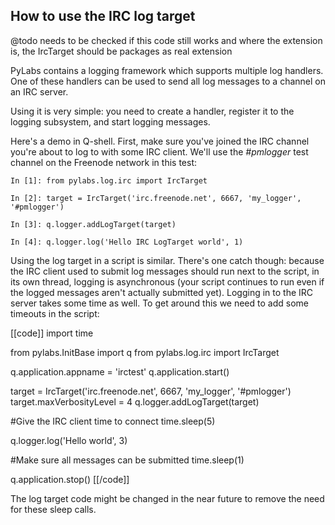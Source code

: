 ## How to use the IRC log target

@todo needs to be checked if this code still works and where the extension is, the IrcTarget should be packages as real extension

PyLabs contains a logging framework which supports multiple log handlers. One of these handlers can be used to send all log messages to a channel on an IRC server.

Using it is very simple: you need to create a handler, register it to the logging subsystem, and start logging messages.

Here's a demo in Q-shell. First, make sure you've joined the IRC channel you're about to log to with some IRC client. We'll use the _#pmlogger_ test channel on the Freenode network in this test:

    In [1]: from pylabs.log.irc import IrcTarget
    
    In [2]: target = IrcTarget('irc.freenode.net', 6667, 'my_logger', '#pmlogger')
    
    In [3]: q.logger.addLogTarget(target)
    
    In [4]: q.logger.log('Hello IRC LogTarget world', 1)

Using the log target in a script is similar. There's one catch though: because the IRC client used to submit log messages should run next to the script, in its own thread, logging is asynchronous (your script continues to run even if the logged messages aren't actually submitted yet). Logging in to the IRC server takes some time as well. To get around this we need to add some timeouts in the script:

[[code]]
import time

from pylabs.InitBase import q
from pylabs.log.irc import IrcTarget

q.application.appname = 'irctest'
q.application.start()

target = IrcTarget('irc.freenode.net', 6667, 'my_logger', '#pmlogger')
target.maxVerbosityLevel = 4
q.logger.addLogTarget(target)

#Give the IRC client time to connect
time.sleep(5)

q.logger.log('Hello world', 3)

#Make sure all messages can be submitted
time.sleep(1)

q.application.stop()
[[/code]]

The log target code might be changed in the near future to remove the need for these sleep calls.